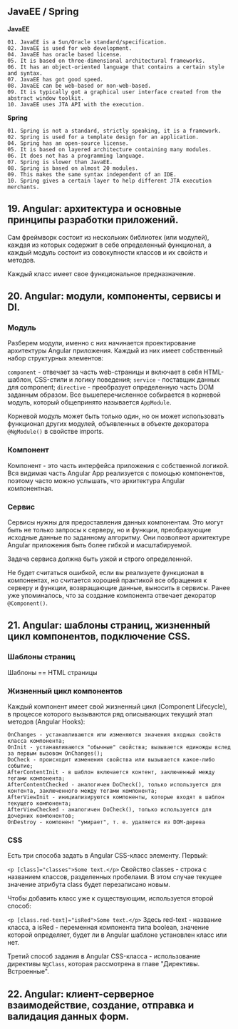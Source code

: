 
## JavaEE / Spring

**JavaEE**
```
01. JavaEE is a Sun/Oracle standard/specification.	
02. JavaEE is used for web development.	
04. JavaEE has oracle based license.	
05. It is based on three-dimensional architectural frameworks. 	
06. It has an object-oriented language that contains a certain style and syntax.	
07. JavaEE has got good speed.	
08. JavaEE can be web-based or non-web-based.	
09. It is typically got a graphical user interface created from the abstract window toolkit.	
10. JavaEE uses JTA API with the execution.	
```
**Spring**
```
01. Spring is not a standard, strictly speaking, it is a framework.
02. Spring is used for a template design for an application.
04. Spring has an open-source license.
05. It is based on layered architecture containing many modules.
06. It does not has a programming language.
07. Spring is slower than JavaEE.
08. Spring is based on almost 20 modules.
09. This makes the same syntax independent of an IDE.
10. Spring gives a certain layer to help different JTA execution merchants.
```
## 19. Angular: архитектура и основные принципы разработки приложений.
Сам фреймворк состоит из нескольких библиотек (или модулей), каждая из которых содержит в себе определенный функционал, а каждый модуль состоит из совокупности классов и их свойств и методов.

Каждый класс имеет свое функциональное предназначение.


## 20. Angular: модули, компоненты, сервисы и DI.
### Модуль
Разберем модули, именно с них начинается проектирование архитектуры Angular приложения. Каждый из них имеет собственный набор структурных элементов:

`component` - отвечает за часть web-страницы и включает в себя HTML-шаблон, CSS-стили и логику поведения;
`service` - поставщик данных для component;
`directive` - преобразует определенную часть DOM заданным образом.
Все вышеперечисленное собирается в корневой модуль, который общепринято называется `AppModule`.

Корневой модуль может быть только один, но он может использовать функционал других модулей, объявленных в объекте декоратора `@NgModule()` в свойстве imports.

### Компонент
Компонент - это часть интерфейса приложения с собственной логикой. Вся видимая часть Angular App реализуется с помощью компонентов, поэтому часто можно услышать, что архитектура Angular компонентная.

### Сервис

Сервисы нужны для предоставления данных компонентам. Это могут быть не только запросы к серверу, но и функции, преобразующие исходные данные по заданному алгоритму. Они позволяют архитектуре Angular приложения быть более гибкой и масштабируемой.

Задача сервиса должна быть узкой и строго определенной.

Не будет считаться ошибкой, если вы реализуете функционал в компонентах, но считается хорошей практикой все обращения к серверу и функции, возвращающие данные, выносить в сервисы.
Ранее уже упоминалось, что за создание компонента отвечает декоратор `@Component()`. 
## 21. Angular: шаблоны страниц, жизненный цикл компонентов, подключение CSS.
### Шаблоны страниц
Шаблоны == HTML страницы

### Жизненный цикл компонентов
Каждый компонент имеет свой жизненный цикл (Component Lifecycle), в процессе которого вызываются ряд описывающих текущий этап методов (Angular Hooks):
```
OnChanges - устанавливаются или изменяются значения входных свойств класса компонента;
OnInit - устанавливаются "обычные" свойства; вызывается единожды вслед за первым вызовом OnChanges();
DoCheck - происходит изменения свойства или вызывается какое-либо событие;
AfterContentInit - в шаблон включается контент, заключенный между тегами компонента;
AfterContentChecked - аналогичен DoCheck(), только используется для контента, заключенного между тегами компонента;
AfterViewInit - инициализируются компоненты, которые входят в шаблон текущего компонента;
AfterViewChecked - аналогичен DoCheck(), только используется для дочерних компонентов;
OnDestroy - компонент "умирает", т. е. удаляется из DOM-дерева
```
### CSS
Есть три способа задать в Angular CSS-класс элементу. Первый:

`<p [class]="classes">Some text.</p>`
Свойство classes - строка с названием классов, разделенных пробелами. В этом случае текущее значение атрибута class будет перезаписано новым.

Чтобы добавить класс уже к существующим, используется второй способ:


`<p [class.red-text]="isRed">Some text.</p>`
Здесь red-text - название класса, а isRed - переменная компонента типа boolean, значение которой определяет, будет ли в Angular шаблоне установлен класс или нет.

Третий способ задания в Angular CSS-класса - использование директивы `NgClass`, которая рассмотрена в главе "Директивы. Встроенные".

## 22. Angular: клиент-серверное взаимодействие, создание, отправка и валидация данных форм.
